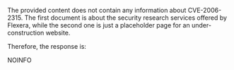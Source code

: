 The provided content does not contain any information about CVE-2006-2315. The first document is about the security research services offered by Flexera, while the second one is just a placeholder page for an under-construction website.

Therefore, the response is:

NOINFO